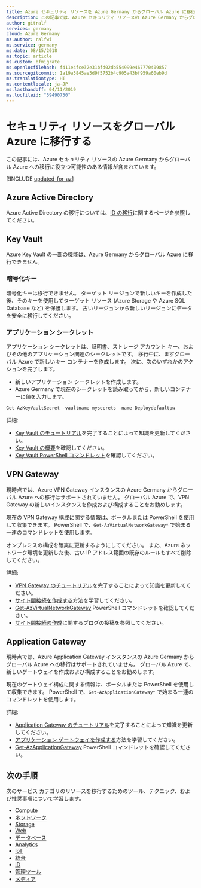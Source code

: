 ```yaml
---
title: Azure セキュリティ リソースを Azure Germany からグローバル Azure に移行する
description: この記事では、Azure セキュリティ リソースの Azure Germany からグローバル Azure への移行に関する情報を提供します。
author: gitralf
services: germany
cloud: Azure Germany
ms.author: ralfwi
ms.service: germany
ms.date: 08/15/2018
ms.topic: article
ms.custom: bfmigrate
ms.openlocfilehash: f411e4fce32e31bfd02db554999e467770409857
ms.sourcegitcommit: 1a19a5845ae5d9f5752b4c905a43bf959a60eb9d
ms.translationtype: HT
ms.contentlocale: ja-JP
ms.lasthandoff: 04/11/2019
ms.locfileid: "59490750"
---
```

# <a name="migrate-security-resources-to-global-azure"></a>セキュリティ リソースをグローバル Azure に移行する

この記事には、Azure セキュリティ リソースの Azure Germany からグローバル Azure への移行に役立つ可能性のある情報が含まれています。

[!INCLUDE [updated-for-az](../../includes/updated-for-az.md)]

## <a name="azure-active-directory"></a>Azure Active Directory

Azure Active Directory の移行については、[ID の移行](./germany-migration-identity.md#azure-active-directory)に関するページを参照してください。

## <a name="key-vault"></a>Key Vault

Azure Key Vault の一部の機能は、Azure Germany からグローバル Azure に移行できません。

### <a name="encryption-keys"></a>暗号化キー

暗号化キーは移行できません。 ターゲット リージョンで新しいキーを作成した後、そのキーを使用してターゲット リソース (Azure Storage や Azure SQL Database など) を保護します。 古いリージョンから新しいリージョンにデータを安全に移行してください。

### <a name="application-secrets"></a>アプリケーション シークレット

アプリケーション シークレットは、証明書、ストレージ アカウント キー、およびその他のアプリケーション関連のシークレットです。 移行中に、まずグローバル Azure で新しいキー コンテナーを作成します。 次に、次のいずれかのアクションを完了します。

- 新しいアプリケーション シークレットを作成します。
- Azure Germany で現在のシークレットを読み取ってから、新しいコンテナーに値を入力します。

```powershell
Get-AzKeyVaultSecret -vaultname mysecrets -name Deploydefaultpw
```

詳細:

- [Key Vault のチュートリアル](https://docs.microsoft.com/azure/key-vault/#step-by-step-tutorials)を完了することによって知識を更新してください。
- [Key Vault の概要](../key-vault/key-vault-overview.md)を確認してください。
- [Key Vault PowerShell コマンドレット](/powershell/module/az.keyvault/)を確認してください。

## <a name="vpn-gateway"></a>VPN Gateway

現時点では、Azure VPN Gateway インスタンスの Azure Germany からグローバル Azure への移行はサポートされていません。 グローバル Azure で、VPN Gateway の新しいインスタンスを作成および構成することをお勧めします。

現在の VPN Gateway 構成に関する情報は、ポータルまたは PowerShell を使用して収集できます。 PowerShell で、`Get-AzVirtualNetworkGateway*` で始まる一連のコマンドレットを使用します。

オンプレミスの構成を確実に更新するようにしてください。 また、Azure ネットワーク環境を更新した後、古い IP アドレス範囲の既存のルールもすべて削除してください。

詳細:

- [VPN Gateway のチュートリアル](https://docs.microsoft.com/azure/vpn-gateway/#step-by-step-tutorials)を完了することによって知識を更新してください。
- [サイト間接続を作成する](../vpn-gateway/vpn-gateway-howto-site-to-site-resource-manager-portal.md)方法を学習してください。
- [Get-AzVirtualNetworkGateway](/powershell/module/az.network/get-azvirtualnetworkgateway) PowerShell コマンドレットを確認してください。
- [サイト間接続の作成](https://blogs.technet.microsoft.com/ralfwi/2017/02/02/connecting-clouds/)に関するブログの投稿を参照してください。
  
## <a name="application-gateway"></a>Application Gateway

現時点では、Azure Application Gateway インスタンスの Azure Germany からグローバル Azure への移行はサポートされていません。 グローバル Azure で、新しいゲートウェイを作成および構成することをお勧めします。

現在のゲートウェイ構成に関する情報は、ポータルまたは PowerShell を使用して収集できます。 PowerShell で、`Get-AzApplicationGateway*` で始まる一連のコマンドレットを使用します。

詳細:

- [Application Gateway のチュートリアル](https://docs.microsoft.com/azure/application-gateway/#step-by-step-tutorials)を完了することによって知識を更新してください。
- [アプリケーション ゲートウェイを作成する](../application-gateway/quick-create-portal.md)方法を学習してください。
- [Get-AzApplicationGateway](/powershell/module/az.network/get-azapplicationgateway) PowerShell コマンドレットを確認してください。

## <a name="next-steps"></a>次の手順

次のサービス カテゴリのリソースを移行するためのツール、テクニック、および推奨事項について学習します。

- [Compute](./germany-migration-compute.md)
- [ネットワーク](./germany-migration-networking.md)
- [Storage](./germany-migration-storage.md)
- [Web](./germany-migration-web.md)
- [データベース](./germany-migration-databases.md)
- [Analytics](./germany-migration-analytics.md)
- [IoT](./germany-migration-iot.md)
- [統合](./germany-migration-integration.md)
- [ID](./germany-migration-identity.md)
- [管理ツール](./germany-migration-management-tools.md)
- [メディア](./germany-migration-media.md)

